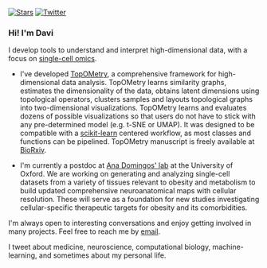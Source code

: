 [![Stars](https://img.shields.io/github/stars/davisidarta?style=social)](https://github.com/davisidarta/davisidarta)
[![Twitter](https://img.shields.io/twitter/url/https/twitter.com/DaviSidarta.svg?label=Follow%20%40davisidarta&style=social)](https://twitter.com/davisidarta)

### Hi! I'm Davi


I develop tools to understand and interpret high-dimensional data, with a focus on [single-cell omics](https://en.wikipedia.org/wiki/Single-cell_analysis). 


-  I've developed [TopOMetry](https://topometry.readthedocs.io/en/latest/), a comprehensive framework for high-dimensional data analysis. TopOMetry learns similarity graphs, estimates the dimensionality of the data, obtains latent dimensions using topological operators, clusters samples and layouts topological graphs into two-dimensional visualizations. TopOMetry learns and evaluates dozens of possible visualizations so that users do not have to stick with any pre-determined model (e.g. t-SNE or UMAP). It was designed to be compatible with a [scikit-learn](https://scikit-learn.org/stable/index.html) centered workflow, as most classes and functions can be pipelined. TopOMetry manuscript is freely available at [BioRxiv](https://www.biorxiv.org/content/10.1101/2022.03.14.484134v1).
  
  
-  I'm currently a postdoc at [Ana Domingos' lab](https://www.dpag.ox.ac.uk/team/ana-domingos) at the University of Oxford. We are working on generating and analyzing single-cell datasets from a variety of tissues relevant to obesity and metabolism to build updated comprehensive neuroanatomical maps with cellular resolution. These will serve as a foundation for new studies investigating cellular-specific therapeutic targets for obesity and its comorbidities.


I'm always open to interesting conversations and enjoy getting involved in many projects. Feel free to reach me by [email](mailto:davi.oliveira@dpag.ox.ac.uk). 


I tweet about medicine, neuroscience, computational biology, machine-learning, and sometimes about my personal life.    



<!--
**davisidarta/davisidarta** is a ✨ _special_ ✨ repository because its `README.md` (this file) appears on your GitHub profile.
